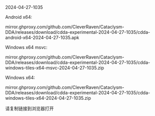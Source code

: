 2024-04-27-1035

Android x64:

mirror.ghproxy.com/github.com/CleverRaven/Cataclysm-DDA/releases/download/cdda-experimental-2024-04-27-1035/cdda-android-x64-2024-04-27-1035.apk

Windows x64 msvc:

mirror.ghproxy.com/github.com/CleverRaven/Cataclysm-DDA/releases/download/cdda-experimental-2024-04-27-1035/cdda-windows-tiles-x64-msvc-2024-04-27-1035.zip

Windows x64:

mirror.ghproxy.com/github.com/CleverRaven/Cataclysm-DDA/releases/download/cdda-experimental-2024-04-27-1035/cdda-windows-tiles-x64-2024-04-27-1035.zip

请复制链接到浏览器打开

